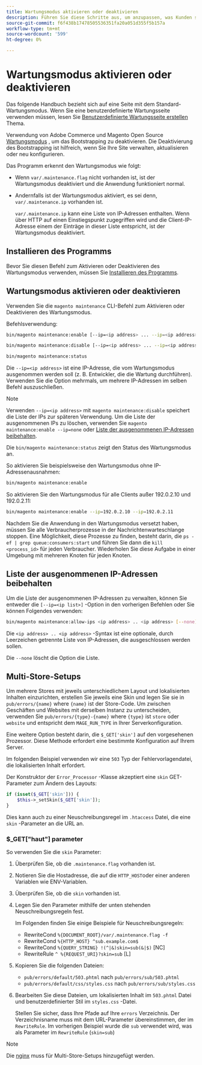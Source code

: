 ```yaml
---
title: Wartungsmodus aktivieren oder deaktivieren
description: Führen Sie diese Schritte aus, um anzupassen, was Kunden sehen, wenn Ihre Adobe Commerce- oder Magento Open Source-Bereitstellung zur Wartung heruntergefahren ist.
source-git-commit: f6f438b17478505536351fa20a051d355f5b157a
workflow-type: tm+mt
source-wordcount: '599'
ht-degree: 0%

---
```



# Wartungsmodus aktivieren oder deaktivieren

Das folgende Handbuch bezieht sich auf eine Seite mit dem Standard-Wartungsmodus. Wenn Sie eine benutzerdefinierte Wartungsseite verwenden müssen, lesen Sie [Benutzerdefinierte Wartungsseite erstellen](../../upgrade/troubleshooting/maintenance-mode-options.md) Thema.

Verwendung von Adobe Commerce und Magento Open Source [Wartungsmodus](../../configuration/bootstrap/application-modes.md#maintenance-mode) , um das Bootstrapping zu deaktivieren. Die Deaktivierung des Bootstrapping ist hilfreich, wenn Sie Ihre Site verwalten, aktualisieren oder neu konfigurieren.

Das Programm erkennt den Wartungsmodus wie folgt:

* Wenn `var/.maintenance.flag` nicht vorhanden ist, ist der Wartungsmodus deaktiviert und die Anwendung funktioniert normal.
* Andernfalls ist der Wartungsmodus aktiviert, es sei denn, `var/.maintenance.ip` vorhanden ist.

   `var/.maintenance.ip` kann eine Liste von IP-Adressen enthalten. Wenn über HTTP auf einen Einstiegspunkt zugegriffen wird und die Client-IP-Adresse einem der Einträge in dieser Liste entspricht, ist der Wartungsmodus deaktiviert.

## Installieren des Programms

Bevor Sie diesen Befehl zum Aktivieren oder Deaktivieren des Wartungsmodus verwenden, müssen Sie [Installieren des Programms](../advanced.md).

## Wartungsmodus aktivieren oder deaktivieren

Verwenden Sie die `magento maintenance` CLI-Befehl zum Aktivieren oder Deaktivieren des Wartungsmodus.

Befehlsverwendung:

```bash
bin/magento maintenance:enable [--ip=<ip address> ... --ip=<ip address>] | [ip=none]
```

```bash
bin/magento maintenance:disable [--ip=<ip address> ... --ip=<ip address>] | [ip=none]
```

```bash
bin/magento maintenance:status
```

Die `--ip=<ip address>` ist eine IP-Adresse, die vom Wartungsmodus ausgenommen werden soll (z. B. Entwickler, die die Wartung durchführen). Verwenden Sie die Option mehrmals, um mehrere IP-Adressen im selben Befehl auszuschließen.

>[!NOTE]
>
>Verwenden `--ip=<ip address>` mit `magento maintenance:disable` speichert die Liste der IPs zur späteren Verwendung. Um die Liste der ausgenommenen IPs zu löschen, verwenden Sie `magento maintenance:enable --ip=none` oder [Liste der ausgenommenen IP-Adressen beibehalten](#maintain-the-list-of-exempt-ip-addresses).

Die `bin/magento maintenance:status` zeigt den Status des Wartungsmodus an.

So aktivieren Sie beispielsweise den Wartungsmodus ohne IP-Adressenausnahmen:

```bash
bin/magento maintenance:enable
```

So aktivieren Sie den Wartungsmodus für alle Clients außer 192.0.2.10 und 192.0.2.11:

```bash
bin/magento maintenance:enable --ip=192.0.2.10 --ip=192.0.2.11
```

Nachdem Sie die Anwendung in den Wartungsmodus versetzt haben, müssen Sie alle Verbraucherprozesse in der Nachrichtenwarteschlange stoppen.
Eine Möglichkeit, diese Prozesse zu finden, besteht darin, die `ps -ef | grep queue:consumers:start` und führen Sie dann die `kill <process_id>` für jeden Verbraucher. Wiederholen Sie diese Aufgabe in einer Umgebung mit mehreren Knoten für jeden Knoten.

## Liste der ausgenommenen IP-Adressen beibehalten

Um die Liste der ausgenommenen IP-Adressen zu verwalten, können Sie entweder die `[--ip=<ip list>]` -Option in den vorherigen Befehlen oder Sie können Folgendes verwenden:

```bash
bin/magento maintenance:allow-ips <ip address> .. <ip address> [--none]
```

Die `<ip address> .. <ip address>` -Syntax ist eine optionale, durch Leerzeichen getrennte Liste von IP-Adressen, die ausgeschlossen werden sollen.

Die `--none` löscht die Option die Liste.

## Multi-Store-Setups

Um mehrere Stores mit jeweils unterschiedlichem Layout und lokalisierten Inhalten einzurichten, erstellen Sie jeweils eine Skin und legen Sie sie in `pub/errors/{name}` where `{name}` ist der Store-Code. Um zwischen Geschäften und Websites mit derselben Instanz zu unterscheiden, verwenden Sie `pub/errors/{type}-{name}` where `{type}` ist `store` oder `website` und entspricht dem `MAGE_RUN_TYPE` in Ihrer Serverkonfiguration.

Eine weitere Option besteht darin, die `$_GET['skin']` auf den vorgesehenen Prozessor. Diese Methode erfordert eine bestimmte Konfiguration auf Ihrem Server.

Im folgenden Beispiel verwenden wir eine `503` Typ der Fehlervorlagendatei, die lokalisierten Inhalt erfordert.

Der Konstruktor der `Error_Processor` -Klasse akzeptiert eine `skin` GET-Parameter zum Ändern des Layouts:

```php
if (isset($_GET['skin'])) {
    $this->_setSkin($_GET['skin']);
}
```

Dies kann auch zu einer Neuschreibungsregel im `.htaccess` Datei, die eine `skin` -Parameter an die URL an.

### $_GET[&quot;haut&quot;] parameter

So verwenden Sie die `skin` Parameter:

1. Überprüfen Sie, ob die `.maintenance.flag` vorhanden ist.
1. Notieren Sie die Hostadresse, die auf die `HTTP_HOST`oder einer anderen Variablen wie ENV-Variablen.
1. Überprüfen Sie, ob die `skin` vorhanden ist.
1. Legen Sie den Parameter mithilfe der unten stehenden Neuschreibungsregeln fest.

   Im Folgenden finden Sie einige Beispiele für Neuschreibungsregeln:

   * RewriteCond `%{DOCUMENT_ROOT}/var/.maintenance.flag -f`
   * RewriteCond `%{HTTP_HOST} ^sub.example.com$`
   * RewriteCond `%{QUERY_STRING} !(^|&)skin=sub(&|$)` [NC]
   * RewriteRule `^ %{REQUEST_URI}?skin=sub` [L]

1. Kopieren Sie die folgenden Dateien:

   * `pub/errors/default/503.phtml` nach `pub/errors/sub/503.phtml`
   * `pub/errors/default/css/styles.css` nach `pub/errors/sub/styles.css`

1. Bearbeiten Sie diese Dateien, um lokalisierten Inhalt im `503.phtml` Datei und benutzerdefinierter Stil im `styles.css` -Datei.

   Stellen Sie sicher, dass Ihre Pfade auf Ihre `errors` Verzeichnis. Der Verzeichnisname muss mit dem URL-Parameter übereinstimmen, der im `RewriteRule`. Im vorherigen Beispiel wurde die `sub` verwendet wird, was als Parameter im `RewriteRule` (`skin=sub`)

>[!NOTE]
>
>Die [nginx](../../configuration/multi-sites/ms-nginx.md) muss für Multi-Store-Setups hinzugefügt werden.
